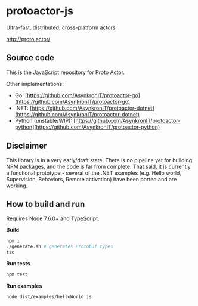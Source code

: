 # protoactor-js

Ultra-fast, distributed, cross-platform actors.

http://proto.actor/

## Source code
This is the JavaScript repository for Proto Actor.

Other implementations:
* Go: [https://github.com/AsynkronIT/protoactor-go](https://github.com/AsynkronIT/protoactor-go)
* .NET: [https://github.com/AsynkronIT/protoactor-dotnet](https://github.com/AsynkronIT/protoactor-dotnet)
* Python (unstable/WIP): [https://github.com/AsynkronIT/protoactor-python](https://github.com/AsynkronIT/protoactor-python)

## Disclaimer

This library is in a very early/draft state. There is no pipeline yet for building NPM packages, and the code is far from complete. That said, it is currently a functional prototype - several of the .NET examples (e.g. Hello world, Supervision, Behaviors, Remote activation) have been ported and are working.

## How to build and run

Requires Node 7.6.0+ and TypeScript.

**Build**
```bash
npm i
./generate.sh # generates Protobuf types
tsc
```
**Run tests**
```bash
npm test
```
**Run examples**
```bash
node dist/examples/helloWorld.js
```
